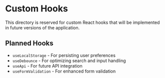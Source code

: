 # Custom Hooks

This directory is reserved for custom React hooks that will be implemented in future versions of the application.

## Planned Hooks

- `useLocalStorage` - For persisting user preferences
- `useDebounce` - For optimizing search and input handling
- `useApi` - For future API integration
- `useFormValidation` - For enhanced form validation